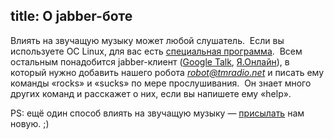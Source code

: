 title: О jabber-боте
---
Влиять на звучащую музыку может любой слушатель.  Если вы используете ОС Linux,
для вас есть [специальная программа][client].  Всем остальным понадобится
jabber-клиент ([Google Talk][talk], [Я.Онлайн][yo]), в который нужно добавить
нашего робота <em>robot@tmradio.net</em> и писать ему команды «rocks» и «sucks»
по мере прослушивания.  Он знает много других команд и расскажет о них, если вы
напишете ему «help».

PS: ещё один способ влиять на звучащую музыку — [присылать][fb] нам новую. ;)

[fb]: /feedback.html
[talk]: http://talk.google.com/
[yo]: http://online.yandex.ru/
[client]: /software.html
